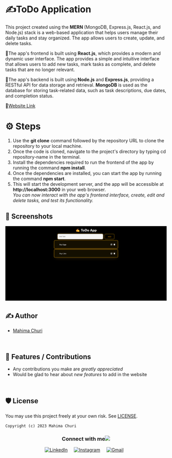 # ✍️ToDo Application

This project created using the <b>MERN </b>(MongoDB, Express.js, React.js, and Node.js) stack is a web-based application that helps users manage their daily tasks and stay organized. The app allows users to create, update, and delete tasks.

📌The app's frontend is built using <b>React.js</b>, which provides a modern and dynamic user interface. The app provides a simple and intuitive interface that allows users to add new tasks, mark tasks as complete, and delete tasks that are no longer relevant.

📌The app's backend is built using<b> Node.js</b> and <b>Express.js</b>, providing a RESTful API for data storage and retrieval. <b>MongoDB </b>is used as the database for storing task-related data, such as task descriptions, due dates, and completion status.

🔗[Website Link](https://relaxed-croquembouche-a414f4.netlify.app/)

# ⚙️ Steps
1. Use the <b>git clone</b> command followed by the repository URL to clone the repository to your local machine. 
2. Once the code is cloned, navigate to the project's directory by typing cd repository-name in the terminal.
3. Install the dependencies required to run the frontend of the app by running the command <b>npm install</b>.
4. Once the dependencies are installed, you can start the app by running the command <b>npm start</b>.
5. This will start the development server, and the app will be accessible at <b>http://localhost:3000</b> in your web browser.
<br><i>You can now interact with the app's frontend interface, create, edit and delete tasks, and test its functionality.</i>

## 👀 Screenshots
<div align="center">
<img src ="/assets/todo.png" width="700px">
</div>

## ✍ Author

- [Mahima Churi](https://github.com/Mahitej28)

<br>

## 📌 Features / Contributions
 - Any contributions you make are *greatly appreciated*
 - Would be glad to hear about *new features* to add in the website

<br>


## 🛡 License

You may use this project freely at your own risk. See [LICENSE](https://choosealicense.com/licenses/mit/).

    Copyright (c) 2023 Mahima Churi



<div align="center">
<h3> Connect with me<a href="https://gifyu.com/image/Zy2f"><img src="https://github.com/milaan9/milaan9/blob/main/Handshake.gif" width="50px"></a>
</h3> 
<p align="center">
    <a href="https://www.linkedin.com/in/mahimachuri" target="_blank"><img alt="LinkedIn" width="25px" src="https://cdn-icons-png.flaticon.com/512/3536/3536505.png"></a> &nbsp&nbsp&nbsp
    <a href="https://www.instagram.com/infoelegant10" target="_blank"><img alt="Instagram" width="25px" src="https://cdn-icons-png.flaticon.com/512/1384/1384063.png"></a> &nbsp&nbsp&nbsp
     <a href="mailto:mahimachuri.28@gmail.com" target="_blank"><img alt="Gmail" width="40px" height="30px" src="https://github.com/TheDudeThatCode/TheDudeThatCode/blob/master/Assets/Gmail.svg"></a>&nbsp&nbsp&nbsp
   </p>
